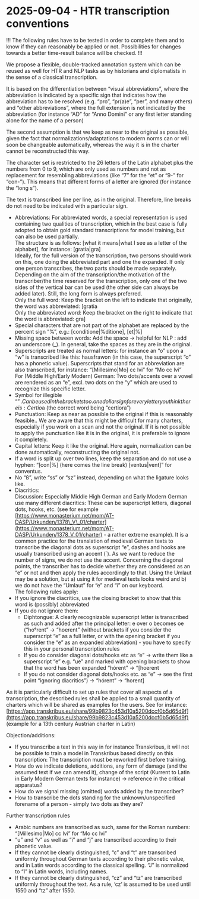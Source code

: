# 2025-09-04 \- HTR transcription conventions

\!\!\! The following rules have to be tested in order to complete them and to know if they can reasonably be applied or not. Possibilities for changes towards a better time-result balance will be checked. \!\!\!

We propose a flexible, double-tracked annotation system which can be reused as well for HTR and NLP tasks as by historians and diplomatists in the sense of a classical transcription.

It is based on the differentiation between “visual abbreviations”, where the abbreviation is indicated by a specific sign that indicates how the abbreviation has to be resolved (e.g. “pro”, “pr(a)e”, “per”, and many others) and “other abbreviations”, where the full extension is not indicated by the abbreviation (for instance “AD” for “Anno Domini” or any first letter standing alone for the name of a person)

The second assumption is that we keep as near to the original as possible, given the fact that normalizations/adaptations to modern norms can or will soon be changeable automatically, whereas the way it is in the charter cannot be reconstructed this way.

The character set is restricted to the 26 letters of the Latin alphabet plus the numbers from 0 to 9, which are only used as numbers and not as replacement for resembling abbreviations (like “7” for the “et” or “9-” for “con-”). This means that different forms of a letter are ignored (for instance the “long s”).

The text is transcribed line per line, as in the original. Therefore, line breaks do not need to be indicated with a particular sign.

* Abbreviations: For abbreviated words, a special representation is used containing two qualities of transcription, which in the best case is fully adopted to obtain gold standard transcriptions for model training, but can also be used partially.  
  The structure is as follows: \[what it means|what I see as a letter of the alphabet\], for instance: \[gratia|gra\]  
  Ideally, for the full version of the transcription, two persons should work on this, one doing the abbreviated part and one the expanded. If only one person transcribes, the two parts should be made separately.  
  Depending on the aim of the transcription/the motivation of the transcriber/the time reserved for the transcription, only one of the two sides of the vertical bar can be used (the other side can always be added later). Still, the long form is always preferred.  
  Only the full word: Keep the bracket on the left to indicate that originally, the word was abbreviated: \[gratia  
  Only the abbreviated word: Keep the bracket on the right to indicate that the word is abbreviated: gra\]  
* Special characters that are not part of the alphabet are replaced by the percent sign “%”, e.g.: \[conditione|%ditione\], \[et|%\]  
* Missing space between words: Add the space \-\> helpful for NLP : add an underscore (\_). In general, take the spaces as they are in the original.  
* Superscripts are treated as normal letters: for instance an “o” upon a “w” is transcribed like this: hausfrawon (in this case, the superscript “o” has a phonetic value). Superscripts that stand for an abbreviation are also transcribed, for instance: “\[Millesimo|Mo\] cc lvi” for “Mo cc lvi”  
  For (Middle High/Early Modern) German: Two dots/accents over a vowel are rendered as an “e”, excl. two dots on the “y” which are used to recognize this specific letter.  
* Symbol for illegible “$”. Can be used in the brackets too. one dollar sign for every letter you think there is: Certio$a (the correct word being “certiora”)  
* Punctuation: Keep as near as possible to the original if this is reasonably feasible.. We are aware that this might be difficult for many charters, especially if you work on a scan and not the original. If it is not possible to apply the punctuation like it is in the original, it is preferable to ignore it completely.  
* Capital letters: Keep it like the original. Here again, normalization can be done automatically, reconstructing the original not.  
* If a word is split up over two lines, keep the separation and do not use a hyphen: “\[con|%\] (here comes the line break) \[ventus|vent\]” for conventus.  
* No “ß”, write “ss” or “sz” instead, depending on what the ligature looks like.  
* Diacritics:  
  Discussion: Especially Middle High German and Early Modern German use many different diacritics: These can be superscript letters, diagonal dots, hooks, etc. (see for example [https://www.monasterium.net/mom/AT-DASP/Urkunden/1378\_V\_01/charter](https://www.monasterium.net/mom/AT-DASP/Urkunden/1378_V_01/charter) \- a rather extreme example). It is a common practice for the translation of medieval German texts to transcribe the diagonal dots as superscript “e”, dashes and hooks are usually transcribed using an accent (´). As we want to reduce the number of signs, we do not use the accent. Concerning the diagonal points, the transcriber has to decide whether they are considered as an “e” or not and then apply the rules accordingly to that. Using the Umlaut may be a solution, but a) using it for medieval texts looks weird and b) we do not have the “Umlaut” for “e” and “i” on our keyboard.  
  The following rules apply:  
* If you ignore the diacritics, use the closing bracket to show that this word is (possibly) abbreviated  
* If you do not ignore them:  
  * Diphtongue: A clearly recognizable superscript letter is transcribed as such and added after the principal letter: e over o becomes oe (“hoᵉrent” \-\> “hoerent” (without brackets if you consider the superscript “e” as a full letter, or with the opening bracket if you consider the “e” as an expanded abbreviation) \- you have to specify this in your personal transcription rules  
  * If you do consider diagonal dots/hooks etc as “e” \-\> write them like a superscript “e” e.g. “ue” and marked with opening brackets to show that the word has been expanded “hórent” \-\> “\[hoerent  
  * If you do not consider diagonal dots/hooks etc. as “e” \-\> see the first point “ignoring diacritics”) \-\> “hórent” \-\> “horent\]

As it is particularly difficult to set up rules that cover all aspects of a transcription, the described rules shall be applied to a small quantity of charters which will be shared as examples for the users. See for instance: [https://app.transkribus.eu/share/99b9823c453d10a5200dccf0b5d65d9f](https://app.transkribus.eu/share/99b9823c453d10a5200dccf0b5d65d9f) (example for a 13th century Austrian charter in Latin)

Objection/additions:

* If you transcribe a text in this way in for instance Transkribus, it will not be possible to train a model in Transkribus based directly on this transcription: The transcription must be reworked first before training.  
* How do we indicate deletions, additions, any form of damage (and the assumed text if we can amend it), change of the script (Kurrent to Latin in Early Modern German texts for instance) \-\> reference in the critical apparatus?  
* How do we signal missing (omitted) words added by the transcriber?  
* How to transcribe the dots standing for the unknown/unspecified forename of a person \- simply two dots as they are?

Further transcription rules

* Arabic numbers are transcribed as such, same for the Roman numbers: “\[Millesimo|Mo\] cc lvi” for “Mo cc lvi”  
* “u” and “v” as well as “i” and “j” are transcribed according to their phonetic value.  
* If they cannot be clearly distinguished, “c” and “t” are transcribed uniformly throughout German texts according to their phonetic value, and in Latin words according to the classical spelling. “J” is normalized to “I” in Latin words, including names.  
* If they cannot be clearly distinguished, “cz” and “tz” are transcribed uniformly throughout the text. As a rule, ‘cz’ is assumed to be used until 1550 and “tz” after 1550\.